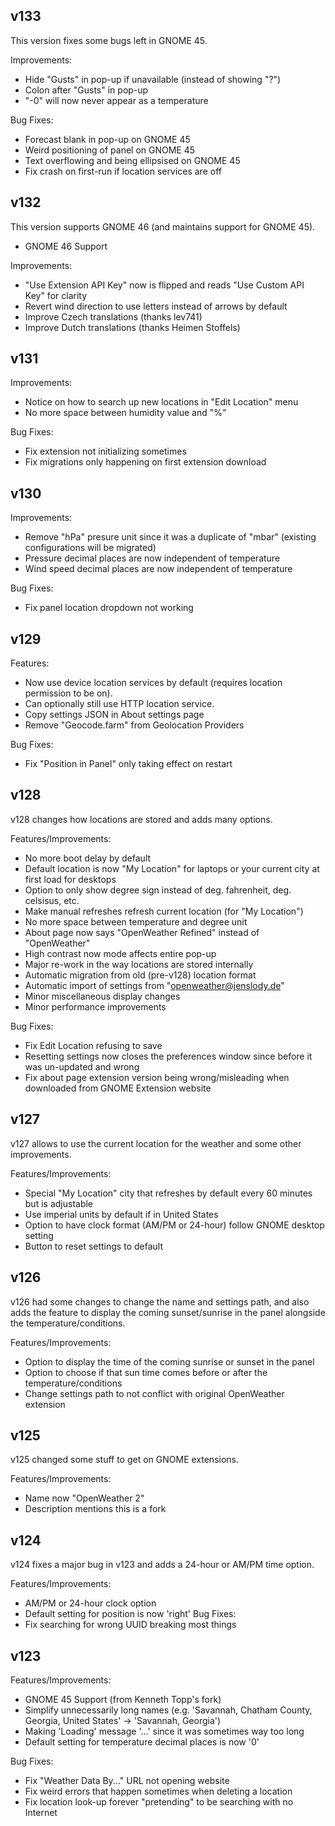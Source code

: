 ## v133

This version fixes some bugs left in GNOME 45.

Improvements:
- Hide "Gusts" in pop-up if unavailable (instead of showing "?")
- Colon after "Gusts" in pop-up
- "-0" will now never appear as a temperature

Bug Fixes:
- Forecast blank in pop-up on GNOME 45
- Weird positioning of panel on GNOME 45
- Text overflowing and being ellipsised on GNOME 45
- Fix crash on first-run if location services are off

## v132

This version supports GNOME 46 (and maintains support for GNOME 45).

- GNOME 46 Support

Improvements:
- "Use Extension API Key" now is flipped and reads "Use Custom API Key" for clarity
- Revert wind direction to use letters instead of arrows by default
- Improve Czech translations (thanks lev741)
- Improve Dutch translations (thanks Heimen Stoffels)

## v131

Improvements:
- Notice on how to search up new locations in "Edit Location" menu
- No more space between humidity value and "%"

Bug Fixes:
- Fix extension not initializing sometimes
- Fix migrations only happening on first extension download

## v130

Improvements:
- Remove "hPa" presure unit since it was a duplicate of "mbar" (existing configurations will be migrated)
- Pressure decimal places are now independent of temperature
- Wind speed decimal places are now independent of temperature

Bug Fixes:
- Fix panel location dropdown not working

## v129

Features:
- Now use device location services by default (requires location permission to be on).
- Can optionally still use HTTP location service.
- Copy settings JSON in About settings page
- Remove "Geocode.farm" from Geolocation Providers

Bug Fixes:
- Fix "Position in Panel" only taking effect on restart

## v128

v128 changes how locations are stored and adds many options.

Features/Improvements:
- No more boot delay by default
- Default location is now "My Location" for laptops or your current city at first load for desktops
- Option to only show degree sign instead of deg. fahrenheit, deg. celsisus, etc.
- Make manual refreshes refresh current location (for "My Location")
- No more space between temperature and degree unit
- About page now says "OpenWeather Refined" instead of "OpenWeather"
- High contrast now mode affects entire pop-up
- Major re-work in the way locations are stored internally
- Automatic migration from old (pre-v128) location format
- Automatic import of settings from "openweather@jenslody.de"
- Minor miscellaneous display changes
- Minor performance improvements

Bug Fixes:
- Fix Edit Location refusing to save
- Resetting settings now closes the preferences window since before it was un-updated and wrong
- Fix about page extension version being wrong/misleading when downloaded from GNOME Extension website

## v127

v127 allows to use the current location for the weather and some other improvements.

Features/Improvements:
- Special "My Location" city that refreshes by default every 60 minutes but is adjustable
- Use imperial units by default if in United States
- Option to have clock format (AM/PM or 24-hour) follow GNOME desktop setting
- Button to reset settings to default

## v126

v126 had some changes to change the name and settings path, and also adds the
feature to display the coming sunset/sunrise in the panel alongside
the temperature/conditions.

Features/Improvements:
- Option to display the time of the coming sunrise or sunset in the panel
- Option to choose if that sun time comes before or after the temperature/conditions
- Change settings path to not conflict with original OpenWeather extension

## v125

v125 changed some stuff to get on GNOME extensions.

Features/Improvements:
- Name now "OpenWeather 2"
- Description mentions this is a fork

## v124

v124 fixes a major bug in v123 and adds a 24-hour or AM/PM time option.

Features/Improvements:
- AM/PM or 24-hour clock option
- Default setting for position is now 'right'
Bug Fixes:
- Fix searching for wrong UUID breaking most things

## v123

Features/Improvements:
- GNOME 45 Support (from Kenneth Topp's fork)
- Simplify unnecessarily long names (e.g. 'Savannah, Chatham County, Georgia, United States' -> 'Savannah, Georgia')
- Making 'Loading' message '...' since it was sometimes way too long
- Default setting for temperature decimal places is now '0'

Bug Fixes:
- Fix "Weather Data By..." URL not opening website
- Fix weird errors that happen sometimes when deleting a location
- Fix location look-up forever "pretending" to be searching with no Internet

